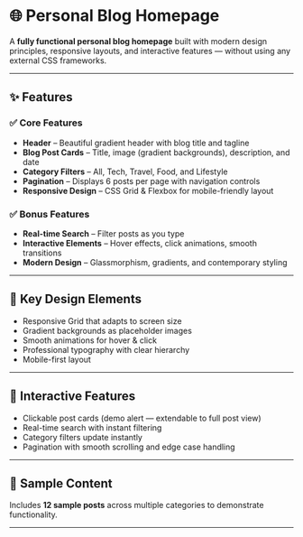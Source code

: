 # 🌐 Personal Blog Homepage  

A **fully functional personal blog homepage** built with modern design principles, responsive layouts, and interactive features — without using any external CSS frameworks.  

---

## ✨ Features  

### ✅ Core Features  

- **Header** – Beautiful gradient header with blog title and tagline  
- **Blog Post Cards** – Title, image (gradient backgrounds), description, and date  
- **Category Filters** – All, Tech, Travel, Food, and Lifestyle  
- **Pagination** – Displays 6 posts per page with navigation controls  
- **Responsive Design** – CSS Grid & Flexbox for mobile-friendly layout  

### ✅ Bonus Features  

- **Real-time Search** – Filter posts as you type  
- **Interactive Elements** – Hover effects, click animations, smooth transitions  
- **Modern Design** – Glassmorphism, gradients, and contemporary styling  

---

## 🎨 Key Design Elements  

- Responsive Grid that adapts to screen size  
- Gradient backgrounds as placeholder images  
- Smooth animations for hover & click  
- Professional typography with clear hierarchy  
- Mobile-first layout  

---

## 📱 Interactive Features  

- Clickable post cards (demo alert — extendable to full post view)  
- Real-time search with instant filtering  
- Category filters update instantly  
- Pagination with smooth scrolling and edge case handling  

---

## 📝 Sample Content  

Includes **12 sample posts** across multiple categories to demonstrate functionality.  

---
